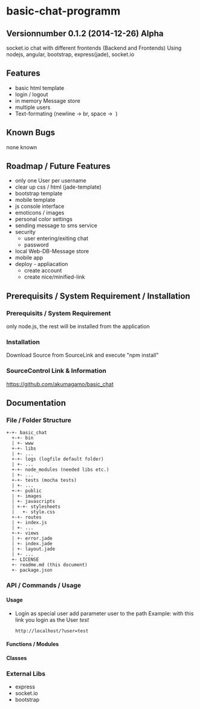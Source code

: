 # basic-chat-programm
## Versionnumber 0.1.2 (2014-12-26) Alpha 
socket.io chat with different frontends (Backend and Frontends)
Using nodejs, angular, bootstrap, express(jade), socket.io

## Features
* basic html template
* login / logout
* in memory Message store
* multiple users
* Text-formating (newline -> br, space -> &nbsp;)

## Known Bugs
none known

## Roadmap / Future Features
* only one User per username
* clear up css / html (jade-template)
* bootstrap template
* mobile template
* js console interface
* emoticons / images 
* personal color settings
* sending message to sms service
* security 
  * user entering/exiting chat
  * password
* local Web-DB-Message store
* mobile app
* deploy - appliacation 
  * create account
  * create nice/minified-link

## Prerequisits / System Requirement / Installation

### Prerequisits / System Requirement
only node.js, the rest will be installed from the application

### Installation
Download Source from SourceLink and execute "npm install"

### SourceControl Link & Information
https://github.com/akumagamo/basic_chat

## Documentation

### File / Folder Structure 

    +-+- basic_chat
      +-+- bin
      | +- www
      +-+- libs
      | +- ...
      +-+- logs (logfile default folder)
      | +- ...
      +-+- node_modules (needed libs etc.)
      | +- ...
      +-+- tests (mocha tests)
      | +- ... 
      +-+- public
      | +- images
      | +- javascripts
      | +-+- stylesheets
      |   +- style.css
      +-+- routes
      | +- index.js
      | +- ...
      +-+- views
      | +- error.jade
      | +- index.jade
      | +- layout.jade
      | +- ...
      +- LICENSE
      +- readme.md (this document)
      +- package.json 
	  
### API / Commands / Usage

#### Usage

* Login as special user add parameter user to the path
Example: with this link you login as the User _test_

    `http://localhost/?user=test`
 

#### Functions / Modules

#### Classes

### External Libs
* express
* socket.io
* bootstrap
